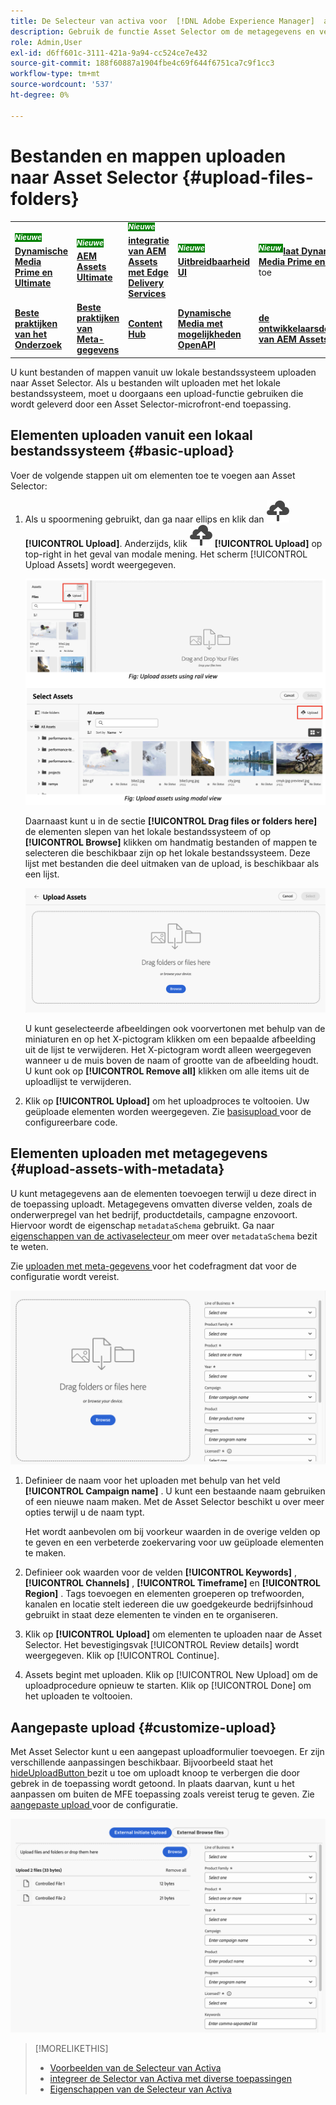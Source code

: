 ```yaml
---
title: De Selecteur van activa voor  [!DNL Adobe Experience Manager]  als a  [!DNL Cloud Service]
description: Gebruik de functie Asset Selector om de metagegevens en vertoningen van elementen in uw toepassing te zoeken, te zoeken en op te halen.
role: Admin,User
exl-id: d6ff601c-3111-421a-9a94-cc524ce7e432
source-git-commit: 188f60887a1904fbe4c69f644f6751ca7c9f1cc3
workflow-type: tm+mt
source-wordcount: '537'
ht-degree: 0%

---
```


# Bestanden en mappen uploaden naar Asset Selector {#upload-files-folders}

<table>
    <tr>
        <td>
            <sup style= "background-color:#008000; color:#FFFFFF; font-weight:bold"><i> Nieuwe </i></sup> <a href="/help/assets/dynamic-media/dm-prime-ultimate.md"><b> Dynamische Media Prime en Ultimate </b></a>
        </td>
        <td>
            <sup style= "background-color:#008000; color:#FFFFFF; font-weight:bold"><i> Nieuwe </i></sup> <a href="/help/assets/assets-ultimate-overview.md"><b> AEM Assets Ultimate </b></a>
        </td>
        <td>
            <sup style= "background-color:#008000; color:#FFFFFF; font-weight:bold"><i> Nieuwe </i></sup> <a href="/help/assets/integrate-aem-assets-edge-delivery-services.md"><b> integratie van AEM Assets met Edge Delivery Services </b></a>
        </td>
        <td>
            <sup style= "background-color:#008000; color:#FFFFFF; font-weight:bold"><i> Nieuwe </i></sup> <a href="/help/assets/aem-assets-view-ui-extensibility.md"><b> Uitbreidbaarheid UI </b></a>
        </td>
          <td>
            <sup style= "background-color:#008000; color:#FFFFFF; font-weight:bold"><i> Nieuw </i></sup> <a href="/help/assets/dynamic-media/enable-dynamic-media-prime-and-ultimate.md"><b> laat Dynamische Media Prime en Ultimate </b></a> toe
        </td>
    </tr>
    <tr>
        <td>
            <a href="/help/assets/search-best-practices.md"><b> Beste praktijken van het Onderzoek </b></a>
        </td>
        <td>
            <a href="/help/assets/metadata-best-practices.md"><b> Beste praktijken van Meta-gegevens </b></a>
        </td>
        <td>
            <a href="/help/assets/product-overview.md"><b> Content Hub </b></a>
        </td>
        <td>
            <a href="/help/assets/dynamic-media-open-apis-overview.md"><b> Dynamische Media met mogelijkheden OpenAPI </b></a>
        </td>
        <td>
            <a href="https://developer.adobe.com/experience-cloud/experience-manager-apis/"><b> de ontwikkelaarsdocumentatie van AEM Assets </b></a>
        </td>
    </tr>
</table>

U kunt bestanden of mappen vanuit uw lokale bestandssysteem uploaden naar Asset Selector. Als u bestanden wilt uploaden met het lokale bestandssysteem, moet u doorgaans een upload-functie gebruiken die wordt geleverd door een Asset Selector-microfront-end toepassing.

## Elementen uploaden vanuit een lokaal bestandssysteem {#basic-upload}

Voer de volgende stappen uit om elementen toe te voegen aan Asset Selector:

1. Als u spoormening gebruikt, dan ga naar ellips en klik dan ![ uploadpictogram ](assets/upload-icon.svg) **[!UICONTROL Upload]**. Anderzijds, klik ![ uploadt pictogram ](assets/upload-icon.svg) **[!UICONTROL Upload]** op top-right in het geval van modale mening. Het scherm [!UICONTROL Upload Assets] wordt weergegeven.

   ![ upload activa aan de Selecteur van Activa ](assets/upload-assets.png)

   Daarnaast kunt u in de sectie **[!UICONTROL Drag files or folders here]** de elementen slepen van het lokale bestandssysteem of op **[!UICONTROL Browse]** klikken om handmatig bestanden of mappen te selecteren die beschikbaar zijn op het lokale bestandssysteem. Deze lijst met bestanden die deel uitmaken van de upload, is beschikbaar als een lijst.

   ![ Basis uploadt activa aan de Selecteur van Activa ](assets/basic-upload.png)

   U kunt geselecteerde afbeeldingen ook voorvertonen met behulp van de miniaturen en op het X-pictogram klikken om een bepaalde afbeelding uit de lijst te verwijderen. Het X-pictogram wordt alleen weergegeven wanneer u de muis boven de naam of grootte van de afbeelding houdt. U kunt ook op **[!UICONTROL Remove all]** klikken om alle items uit de uploadlijst te verwijderen.

1. Klik op **[!UICONTROL Upload]** om het uploadproces te voltooien. Uw geüploade elementen worden weergegeven. Zie [ basisupload ](/help/assets/asset-selector-customization.md#basic-upload) voor de configureerbare code.

## Elementen uploaden met metagegevens {#upload-assets-with-metadata}

U kunt metagegevens aan de elementen toevoegen terwijl u deze direct in de toepassing uploadt. Metagegevens omvatten diverse velden, zoals de onderwerpregel van het bedrijf, productdetails, campagne enzovoort. Hiervoor wordt de eigenschap `metadataSchema` gebruikt. Ga naar [ eigenschappen van de activaselecteur ](/help/assets/asset-selector-properties.md) om meer over `metadataSchema` bezit te weten.

Zie [ uploaden met meta-gegevens ](/help/assets/asset-selector-customization.md#upload-with-metadata) voor het codefragment dat voor de configuratie wordt vereist.

![ upload activa met meta-gegevens ](assets/upload-with-metadata.png)

1. Definieer de naam voor het uploaden met behulp van het veld **[!UICONTROL Campaign name]** . U kunt een bestaande naam gebruiken of een nieuwe naam maken. Met de Asset Selector beschikt u over meer opties terwijl u de naam typt.

   Het wordt aanbevolen om bij voorkeur waarden in de overige velden op te geven en een verbeterde zoekervaring voor uw geüploade elementen te maken.

1. Definieer ook waarden voor de velden **[!UICONTROL Keywords]** , **[!UICONTROL Channels]** , **[!UICONTROL Timeframe]** en **[!UICONTROL Region]** . Tags toevoegen en elementen groeperen op trefwoorden, kanalen en locatie stelt iedereen die uw goedgekeurde bedrijfsinhoud gebruikt in staat deze elementen te vinden en te organiseren.

1. Klik op **[!UICONTROL Upload]** om elementen te uploaden naar de Asset Selector. Het bevestigingsvak [!UICONTROL Review details] wordt weergegeven. Klik op [!UICONTROL Continue].

1. Assets begint met uploaden. Klik op [!UICONTROL New Upload] om de uploadprocedure opnieuw te starten. Klik op [!UICONTROL Done] om het uploaden te voltooien.


## Aangepaste upload {#customize-upload}

Met Asset Selector kunt u een aangepast uploadformulier toevoegen. Er zijn verschillende aanpassingen beschikbaar. Bijvoorbeeld staat het [ hideUploadButton ](/help/assets/asset-selector-properties.md) bezit u toe om uploadt knoop te verbergen die door gebrek in de toepassing wordt getoond. In plaats daarvan, kunt u het aanpassen om buiten de MFE toepassing zoals vereist terug te geven. Zie [ aangepaste upload ](/help/assets/asset-selector-customization.md#customized-upload) voor de configuratie.

![ Aangepaste upload ](assets/customized-upload.png)

>[!MORELIKETHIS]
>
>* [ Voorbeelden van de Selecteur van Activa ](/help/assets/asset-selector-examples.md)
>* [ integreer de Selector van Activa met diverse toepassingen ](/help/assets/integrate-asset-selector.md)
>* [ Eigenschappen van de Selecteur van Activa ](/help/assets/asset-selector-properties.md)
